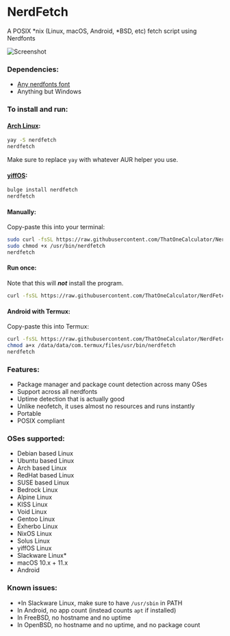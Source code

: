 # NerdFetch
 A POSIX \*nix (Linux, macOS, Android, \*BSD, etc) fetch script using Nerdfonts

<!-- ![Screenshot](https://i.imgur.com/and9kuQ.png) -->
![Screenshot](https://linus-sex.tips/YaceZlOLdx.png)

### Dependencies:

- [Any nerdfonts font](https://www.nerdfonts.com/font-downloads)
- Anything but Windows

### To install and run:

#### [Arch Linux](https://aur.archlinux.org/packages/nerdfetch/):

```sh
yay -S nerdfetch
nerdfetch
```

Make sure to replace `yay` with whatever AUR helper you use. 

#### [yiffOS](https://git.yiffos.gay/Packaging/packages/src/branch/main/nerdfetch):

```sh
bulge install nerdfetch
nerdfetch
```

#### Manually:

Copy-paste this into your terminal:

```sh
sudo curl -fsSL https://raw.githubusercontent.com/ThatOneCalculator/NerdFetch/master/nerdfetch -o /usr/bin/nerdfetch
sudo chmod +x /usr/bin/nerdfetch
nerdfetch
```

#### Run once:

Note that this will ***not*** install the program.
```sh
curl -fsSL https://raw.githubusercontent.com/ThatOneCalculator/NerdFetch/master/nerdfetch | sh
```

#### Android with Termux:

Copy-paste this into Termux:

```sh
curl -fsSL https://raw.githubusercontent.com/ThatOneCalculator/NerdFetch/master/nerdfetch -o /data/data/com.termux/files/usr/bin/nerdfetch
chmod a+x /data/data/com.termux/files/usr/bin/nerdfetch
nerdfetch
```

### Features:
- Package manager and package count detection across many OSes
- Support across all nerdfonts
- Uptime detection that is actually good
- Unlike neofetch, it uses almost no resources and runs instantly
- Portable
- POSIX compliant

### OSes supported:
- Debian based Linux
- Ubuntu based Linux
- Arch based Linux
- RedHat based Linux
- SUSE based Linux
- Bedrock Linux
- Alpine Linux
- KISS Linux
- Void Linux
- Gentoo Linux
- Exherbo Linux
- NixOS Linux
- Solus Linux
- yiffOS Linux
- Slackware Linux\*
- macOS 10.x + 11.x
- Android

### Known issues:
- \*In Slackware Linux, make sure to have `/usr/sbin` in PATH
- In Android, no app count (instead counts `apt` if installed)
- In FreeBSD, no hostname and no uptime
- In OpenBSD, no hostname and no uptime, and no package count

